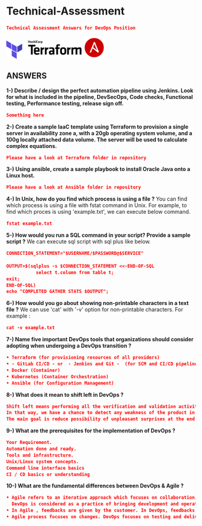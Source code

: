 
# Technical-Assessment
```json
Technical Assessment Answers for DevOps Position
```
<div>
<img alt="Terraform" src="img/logo-hashicorp.svg" width="200px">
<img alt="Ansible" src="img/ansible.png" width="60px">
</div>


## ANSWERS
**1-) Describe / design the perfect automation pipeline using Jenkins. Look for what is included in the pipeline, DevSecOps, Code checks, Functional testing, Performance testing, release sign off.**

```json
Something here
```

**2-) Create a sample IaaC template using Terraform to provision a single server in availability zone a, with a 20gb operating system volume, and a 100g locally attached data volume. The server will be used to calculate complex equations.**
```json
Please have a look at Terraform folder in repository
```
**3-) Using ansible, create a sample playbook to install Oracle Java onto a Linux host.**
```json
Please have a look at Ansible folder in repository
```
**4-) In Unix, how do you find which process is using a file ?**
You can find which process is using a file with fstat command in Unix. For example, to find which proces is using 'example.txt', we can execute  below command.
```json
fstat example.txt
```
**5-) How would you run a SQL command in your script? Provide a sample script ?**
We can execute sql script with sql plus like below.
```json
CONNECTION_STATEMENT="$USERNAME/$PASSWORD@$SERVICE"

OUTPUT=$(sqlplus -s $CONNECTION_STATEMENT <<-END-OF-SQL
           select t.column from table t;
exit;
END-OF-SQL)
echo "COMPLETED GATHER STATS $OUTPUT";
```
**6-) How would you go about showing non-printable characters in a text file ?**
We can use 'cat' with '-v' option for non-printable characters. For example :
```json
cat -v example.txt
```
**7-) Name five important DevOps tools that organizations should consider adopting when undergoing a DevOps transition ?**
```json
• Terraform (for provisioning resources of all providers)
• - GitLab CI/CD - or  - Jenkins and Git -  (for SCM and CI/CD pipelines)
• Docker (Container)
• Kubernetes (Container Orchestration)
• Ansible (for Configuration Management)
```
**8-) What does it mean to shift left in DevOps ?**
```json
Shift left means performing all the verification and validation activities as soon as possible, before the release sign off.
In that way, we have a chance to detect any weakness of the product in early stages of SDLC and take preventive actions. 
The main goal is reduce possibility of unpleasant surprises at the end of the development cycle.
```
**9-) What are the prerequisites for the implementation of DevOps ?**
```json
Your Requirement.
Automation done and ready.
Tools and infrastructure.
Unix/Linux system concepts.
Command line interface basics
CI / CD basics or understanding
```
**10-) What are the fundamental differences between DevOps & Agile ?**
```json
• Agile refers to an iterative approach which focuses on collaboration, customer feedback, and small, rapid releases. 
  DevOps is considered as a practice of bringing development and operation teams together. 
• In Agile , feedbacks are given by the customer. In DevOps, feedbacks are given by internal team.
• Agile process focuses on changes. DevOps focuses on testing and delivery.
```
